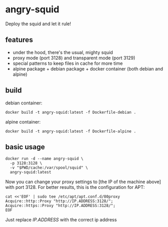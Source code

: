 # angry-squid

Deploy the squid and let it rule!

## features

* under the hood, there's the usual, mighty squid
* proxy mode (port 3128) and transparent mode (port 3129)
* special patterns to keep files in cache for more time
* alpine package + debian package + docker container (both debian and alpine)

## build

debian container:

    docker build -t angry-squid:latest -f Dockerfile-debian .

alpine container:

    docker build -t angry-squid:latest -f Dockerfile-alpine .

## basic usage

    docker run -d --name angry-squid \
      -p 3128:3128 \
      -v "$PWD/cache:/var/spool/squid" \
      angry-squid:latest

Now you can change your proxy settings to [the IP of the machine above] with port 3128.
For better results, this is the configuration for APT:


```shell
cat <<'EOF' | sudo tee /etc/apt/apt.conf.d/80proxy
Acquire::http::Proxy "http://IP.ADDRESS:3128/";
Acquire::https::Proxy "http://IP.ADDRESS:3128/";
EOF
```

Just replace *IP.ADDRESS* with the correct ip address
